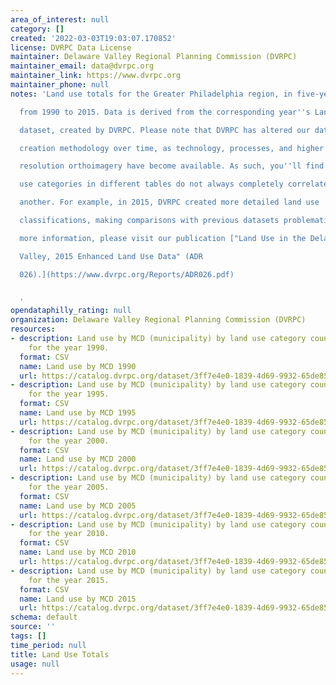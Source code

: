```yaml
---
area_of_interest: null
category: []
created: '2022-03-03T19:03:07.170852'
license: DVRPC Data License
maintainer: Delaware Valley Regional Planning Commission (DVRPC)
maintainer_email: data@dvrpc.org
maintainer_link: https://www.dvrpc.org
maintainer_phone: null
notes: 'Land use totals for the Greater Philadelphia region, in five-years increments

  from 1990 to 2015. Data is derived from the corresponding year''s Land Use GIS

  dataset, created by DVRPC. Please note that DVRPC has altered our data

  creation methodology over time, as technology, processes, and higher

  resolution orthoimagery have become available. As such, you''ll find that land

  use categories in different tables do not always completely correlate to one

  another. For example, in 2015, DVRPC created more detailed land use

  classifications, making comparisons with previous datasets problematic. For

  more information, please visit our publication ["Land Use in the Delaware

  Valley, 2015 Enhanced Land Use Data" (ADR

  026).](https://www.dvrpc.org/Reports/ADR026.pdf)


  '
opendataphilly_rating: null
organization: Delaware Valley Regional Planning Commission (DVRPC)
resources:
- description: Land use by MCD (municipality) by land use category count of acres
    for the year 1990.
  format: CSV
  name: Land use by MCD 1990
  url: https://catalog.dvrpc.org/dataset/3ff7e4e0-1839-4d69-9932-65de85a537b5/resource/20a997ef-a275-4f9f-a7ba-667933f6f47b/download/90_land_use_acres.csv
- description: Land use by MCD (municipality) by land use category count of acres
    for the year 1995.
  format: CSV
  name: Land use by MCD 1995
  url: https://catalog.dvrpc.org/dataset/3ff7e4e0-1839-4d69-9932-65de85a537b5/resource/bbfc34a0-c346-4d86-baf4-acfc69fc9ee6/download/95_land_use_acres.csv
- description: Land use by MCD (municipality) by land use category count of acres
    for the year 2000.
  format: CSV
  name: Land use by MCD 2000
  url: https://catalog.dvrpc.org/dataset/3ff7e4e0-1839-4d69-9932-65de85a537b5/resource/a1af4d74-2cdd-4f3d-9bd7-7710d1a1715a/download/00_land_use_acres.csv
- description: Land use by MCD (municipality) by land use category count of acres
    for the year 2005.
  format: CSV
  name: Land use by MCD 2005
  url: https://catalog.dvrpc.org/dataset/3ff7e4e0-1839-4d69-9932-65de85a537b5/resource/2f2a1724-a3c3-497a-bd88-258aab73cd3d/download/05_land_use_acres.csv
- description: Land use by MCD (municipality) by land use category count of acres
    for the year 2010.
  format: CSV
  name: Land use by MCD 2010
  url: https://catalog.dvrpc.org/dataset/3ff7e4e0-1839-4d69-9932-65de85a537b5/resource/540371ac-8345-44d5-b048-e0e7bb112888/download/10_land_use_acres.csv
- description: Land use by MCD (municipality) by land use category count of acres
    for the year 2015.
  format: CSV
  name: Land use by MCD 2015
  url: https://catalog.dvrpc.org/dataset/3ff7e4e0-1839-4d69-9932-65de85a537b5/resource/8753a724-d7bb-46d3-b9c6-3324d93e0fea/download/15_land_use_acres.csv
schema: default
source: ''
tags: []
time_period: null
title: Land Use Totals
usage: null
---
```


